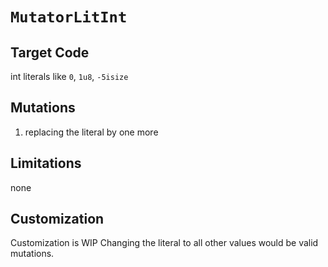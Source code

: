 # `MutatorLitInt`

## Target Code

int literals like `0`, `1u8`, `-5isize`

## Mutations

1. replacing the literal by one more

## Limitations

none

## Customization

Customization is WIP
Changing the literal to all other values would be valid mutations.
